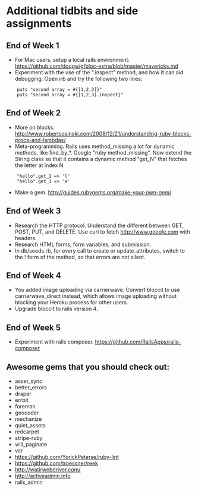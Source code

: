 Additional tidbits and side assignments
=======================================

End of Week 1
-------------

- For Mac users, setup a local rails environment: https://github.com/dougwig/bloc-extra/blob/master/mavericks.md
- Experiment with the use of the ".inspect" method, and how it can aid debugging. Open irb and try the following two lines:

```
    puts "second array = #{[1,2,3]}" 
    puts "second array = #{[1,2,3].inspect}" 
```
    
End of Week 2
-------------

- More on blocks: http://www.robertsosinski.com/2008/12/21/understanding-ruby-blocks-procs-and-lambdas/
- Meta-programming. Rails uses method_missing a lot for dynamic methods, like find_by_*.
Google "ruby method_missing". Now extend the String class so that it contains a dynamic method "get_N" that fetches the letter at index N.

```
    "hello".get_2 => 'l' 
    "hello".get_1 => 'e' 
```
    
- Make a gem. http://guides.rubygems.org/make-your-own-gem/

End of Week 3
-------------

- Research the HTTP protocol. Understand the different between GET, POST, PUT, and DELETE. Use curl to fetch http://www.google.com with headers.
- Research HTML forms, form variables, and submission.
- In db/seeds.rb, for every call to create or update_attributes, switch to the ! form of the method, so that errors are not silent.

End of Week 4
-------------

- You added image uploading via carrierwave. Convert bloccit to use carrierwave_direct instead, which allows image uploading without blocking your Heroku process for other users.
- Upgrade bloccit to rails version 4.

End of Week 5
-------------

- Experiment with rails composer. https://github.com/RailsApps/rails-composer

Awesome gems that you should check out:
-------------

- asset_sync
- better_errors
- draper
- errbit
- foreman
- geocoder
- mechanize
- quiet_assets
- redcarpet
- stripe-ruby
- will_paginate
- vcr
- https://github.com/YorickPeterse/ruby-lint
- https://github.com/troessner/reek
- http://watirwebdriver.com/
- http://activeadmin.info
- rails_admin
